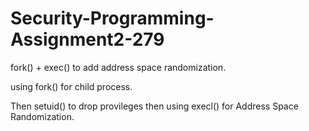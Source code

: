 # Security-Programming-Assignment2-279

fork() + exec() to add address space randomization.

using fork() for child process.

Then setuid() to drop provileges then using execl() for Address Space Randomization.
